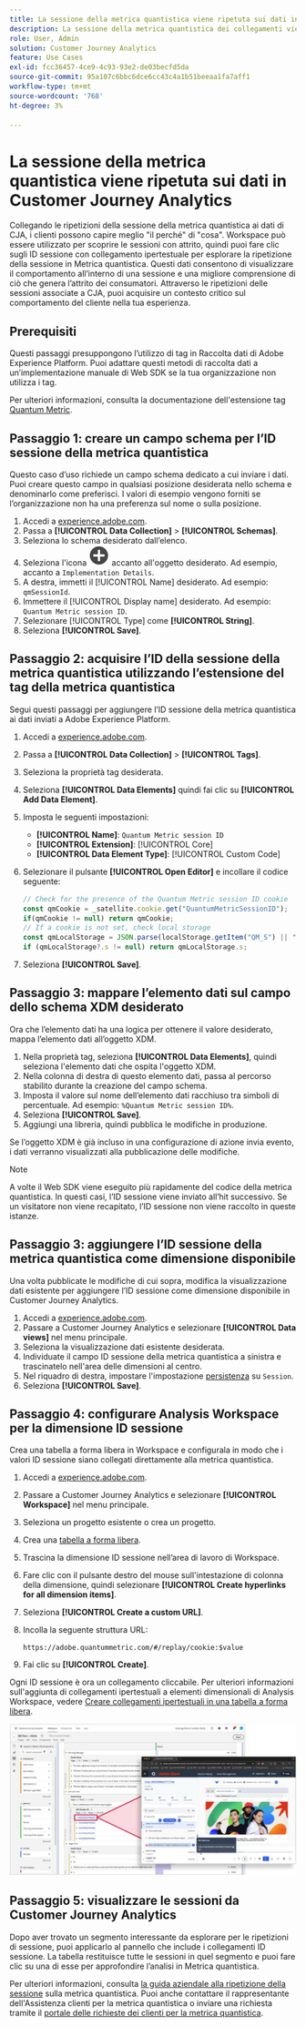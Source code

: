 ```yaml
---
title: La sessione della metrica quantistica viene ripetuta sui dati in Customer Journey Analytics
description: La sessione della metrica quantistica dei collegamenti viene ripetuta con i dati di CJA per comprendere meglio "il perché" dietro "cosa".
role: User, Admin
solution: Customer Journey Analytics
feature: Use Cases
exl-id: fcc36457-4ce9-4c93-93e2-de03becfd5da
source-git-commit: 95a107c6bbc6dce6cc43c4a1b51beeaa1fa7aff1
workflow-type: tm+mt
source-wordcount: '768'
ht-degree: 3%

---
```


# La sessione della metrica quantistica viene ripetuta sui dati in Customer Journey Analytics

Collegando le ripetizioni della sessione della metrica quantistica ai dati di CJA, i clienti possono capire meglio &quot;il perché&quot; di &quot;cosa&quot;.  Workspace può essere utilizzato per scoprire le sessioni con attrito, quindi puoi fare clic sugli ID sessione con collegamento ipertestuale per esplorare la ripetizione della sessione in Metrica quantistica.  Questi dati consentono di visualizzare il comportamento all’interno di una sessione e una migliore comprensione di ciò che genera l’attrito dei consumatori.  Attraverso le ripetizioni delle sessioni associate a CJA, puoi acquisire un contesto critico sul comportamento del cliente nella tua esperienza.

## Prerequisiti

Questi passaggi presuppongono l’utilizzo di tag in Raccolta dati di Adobe Experience Platform. Puoi adattare questi metodi di raccolta dati a un’implementazione manuale di Web SDK se la tua organizzazione non utilizza i tag.

Per ulteriori informazioni, consulta la documentazione dell&#39;estensione tag [Quantum Metric](https://experienceleague.adobe.com/en/docs/experience-platform/destinations/catalog/analytics/quantum-metric).

## Passaggio 1: creare un campo schema per l’ID sessione della metrica quantistica

Questo caso d’uso richiede un campo schema dedicato a cui inviare i dati. Puoi creare questo campo in qualsiasi posizione desiderata nello schema e denominarlo come preferisci. I valori di esempio vengono forniti se l’organizzazione non ha una preferenza sul nome o sulla posizione.

1. Accedi a [experience.adobe.com](https://experience.adobe.com).
1. Passa a **[!UICONTROL Data Collection]** > **[!UICONTROL Schemas]**.
1. Seleziona lo schema desiderato dall’elenco.
1. Seleziona l&#39;icona ![Aggiungi campo](/help/assets/icons/AddCircle.svg) accanto all&#39;oggetto desiderato. Ad esempio, accanto a `Implementation Details`.
1. A destra, immetti il [!UICONTROL Name] desiderato. Ad esempio: `qmSessionId`.
1. Immettere il [!UICONTROL Display name] desiderato. Ad esempio: `Quantum Metric session ID`.
1. Selezionare [!UICONTROL Type] come **[!UICONTROL String]**.
1. Seleziona **[!UICONTROL Save]**.

## Passaggio 2: acquisire l’ID della sessione della metrica quantistica utilizzando l’estensione del tag della metrica quantistica

Segui questi passaggi per aggiungere l’ID sessione della metrica quantistica ai dati inviati a Adobe Experience Platform.

1. Accedi a [experience.adobe.com](https://experience.adobe.com).
1. Passa a **[!UICONTROL Data Collection]** > **[!UICONTROL Tags]**.
1. Seleziona la proprietà tag desiderata.
1. Seleziona **[!UICONTROL Data Elements]** quindi fai clic su **[!UICONTROL Add Data Element]**.
1. Imposta le seguenti impostazioni:
   * **[!UICONTROL Name]**: `Quantum Metric session ID`
   * **[!UICONTROL Extension]**: [!UICONTROL Core]
   * **[!UICONTROL Data Element Type]**: [!UICONTROL Custom Code]
1. Selezionare il pulsante **[!UICONTROL Open Editor]** e incollare il codice seguente:

   ```js
   // Check for the presence of the Quantum Metric session ID cookie
   const qmCookie = _satellite.cookie.get("QuantumMetricSessionID");
   if(qmCookie != null) return qmCookie;
   // If a cookie is not set, check local storage
   const qmLocalStorage = JSON.parse(localStorage.getItem("QM_S") || "{}");
   if (qmLocalStorage?.s != null) return qmLocalStorage.s;
   ```

1. Seleziona **[!UICONTROL Save]**.

## Passaggio 3: mappare l’elemento dati sul campo dello schema XDM desiderato

Ora che l’elemento dati ha una logica per ottenere il valore desiderato, mappa l’elemento dati all’oggetto XDM.

1. Nella proprietà tag, seleziona **[!UICONTROL Data Elements]**, quindi seleziona l&#39;elemento dati che ospita l&#39;oggetto XDM.
1. Nella colonna di destra di questo elemento dati, passa al percorso stabilito durante la creazione del campo schema.
1. Imposta il valore sul nome dell’elemento dati racchiuso tra simboli di percentuale. Ad esempio: `%Quantum Metric session ID%`.
1. Seleziona **[!UICONTROL Save]**.
1. Aggiungi una libreria, quindi pubblica le modifiche in produzione.

Se l’oggetto XDM è già incluso in una configurazione di azione invia evento, i dati verranno visualizzati alla pubblicazione delle modifiche.

>[!NOTE]
>
>A volte il Web SDK viene eseguito più rapidamente del codice della metrica quantistica. In questi casi, l’ID sessione viene inviato all’hit successivo. Se un visitatore non viene recapitato, l’ID sessione non viene raccolto in queste istanze.

## Passaggio 3: aggiungere l’ID sessione della metrica quantistica come dimensione disponibile

Una volta pubblicate le modifiche di cui sopra, modifica la visualizzazione dati esistente per aggiungere l’ID sessione come dimensione disponibile in Customer Journey Analytics.

1. Accedi a [experience.adobe.com](https://experience.adobe.com).
1. Passare a Customer Journey Analytics e selezionare **[!UICONTROL Data views]** nel menu principale.
1. Seleziona la visualizzazione dati esistente desiderata.
1. Individuate il campo ID sessione della metrica quantistica a sinistra e trascinatelo nell&#39;area delle dimensioni al centro.
1. Nel riquadro di destra, impostare l&#39;impostazione [persistenza](/help/data-views/component-settings/persistence.md) su `Session`.
1. Seleziona **[!UICONTROL Save]**.

## Passaggio 4: configurare Analysis Workspace per la dimensione ID sessione

Crea una tabella a forma libera in Workspace e configurala in modo che i valori ID sessione siano collegati direttamente alla metrica quantistica.

1. Accedi a [experience.adobe.com](https://experience.adobe.com).
1. Passare a Customer Journey Analytics e selezionare **[!UICONTROL Workspace]** nel menu principale.
1. Seleziona un progetto esistente o crea un progetto.
1. Crea una [tabella a forma libera](/help/analysis-workspace/visualizations/freeform-table/freeform-table.md).
1. Trascina la dimensione ID sessione nell’area di lavoro di Workspace.
1. Fare clic con il pulsante destro del mouse sull&#39;intestazione di colonna della dimensione, quindi selezionare **[!UICONTROL Create hyperlinks for all dimension items]**.
1. Seleziona **[!UICONTROL Create a custom URL]**.
1. Incolla la seguente struttura URL:

   ```
   https://adobe.quantummetric.com/#/replay/cookie:$value
   ```

1. Fai clic su **[!UICONTROL Create]**.

Ogni ID sessione è ora un collegamento cliccabile. Per ulteriori informazioni sull&#39;aggiunta di collegamenti ipertestuali a elementi dimensionali di Analysis Workspace, vedere [Creare collegamenti ipertestuali in una tabella a forma libera](/help/analysis-workspace/visualizations/freeform-table/freeform-table-hyperlinks.md).

![Ripetizione sessione](assets/session-replay.png)

## Passaggio 5: visualizzare le sessioni da Customer Journey Analytics

Dopo aver trovato un segmento interessante da esplorare per le ripetizioni di sessione, puoi applicarlo al pannello che include i collegamenti ID sessione. La tabella restituisce tutte le sessioni in quel segmento e puoi fare clic su una di esse per approfondire l’analisi in Metrica quantistica.

Per ulteriori informazioni, consulta [la guida aziendale alla ripetizione della sessione](https://www.quantummetric.com/resources/ebook/the-enterprise-guide-to-session-replay) sulla metrica quantistica. Puoi anche contattare il rappresentante dell&#39;Assistenza clienti per la metrica quantistica o inviare una richiesta tramite il [portale delle richieste dei clienti per la metrica quantistica](https://community.quantummetric.com/s/public-support-page).
